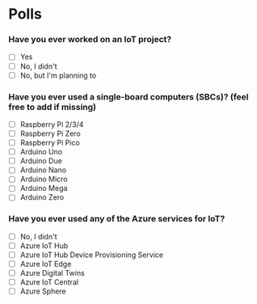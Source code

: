 # Polls 

### Have you ever worked on an IoT project?

- [ ] Yes
- [ ] No, I didn't
- [ ] No, but I'm planning to

### Have you ever used a single-board computers (SBCs)? (feel free to add if missing)

- [ ] Raspberry Pi 2/3/4
- [ ] Raspberry Pi Zero
- [ ] Raspberry Pi Pico
- [ ] Arduino Uno
- [ ] Arduino Due
- [ ] Arduino Nano
- [ ] Arduino Micro
- [ ] Arduino Mega
- [ ] Arduino Zero

### Have you ever used any of the Azure services for IoT?

- [ ] No, I didn't
- [ ] Azure IoT Hub
- [ ] Azure IoT Hub Device Provisioning Service
- [ ] Azure IoT Edge
- [ ] Azure Digital Twins
- [ ] Azure IoT Central
- [ ] Azure Sphere
